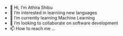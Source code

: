 - 👋 Hi, I’m Athira Shibu
- 👀 I’m interested in learniing new languages
- 🌱 I’m currently learning Machine Learning
- 💞️ I’m looking to collaborate on software development
- 📫 How to reach me ...

<!---
unitiaathiras/unitiaathiras is a ✨ special ✨ repository because its `README.md` (this file) appears on your GitHub profile.
You can click the Preview link to take a look at your changes.
--->
